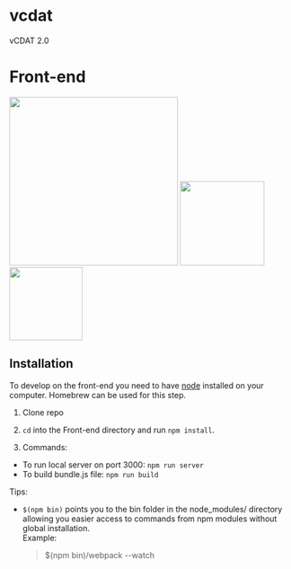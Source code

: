 # vcdat
vCDAT 2.0

# Front-end
<img src=http://js.devexpress.com/Content/Images/features/html5-css-javascript-logos.png style='width:300px;'>
<img src=http://red-badger.com/blog/wp-content/uploads/2015/04/react-logo-1000-transparent.png style='width:150px;'>
<img src=https://raw.githubusercontent.com/reactjs/redux/master/logo/logo.png style='width:130px;'>

## Installation
To develop on the front-end you need to have [node](https://docs.npmjs.com/getting-started/installing-node) installed on your computer.
Homebrew can be used for this step.

1. Clone repo

2. `cd` into the Front-end directory and run `npm install`.

3. Commands:  
 - To run local server on port 3000: `npm run server`   
 - To build bundle.js file: `npm run build`


Tips:  
* `$(npm bin)` points you to the bin folder in the node_modules/ directory allowing you easier access to commands from npm modules without global installation.  
Example:


    > $(npm bin)/webpack --watch
